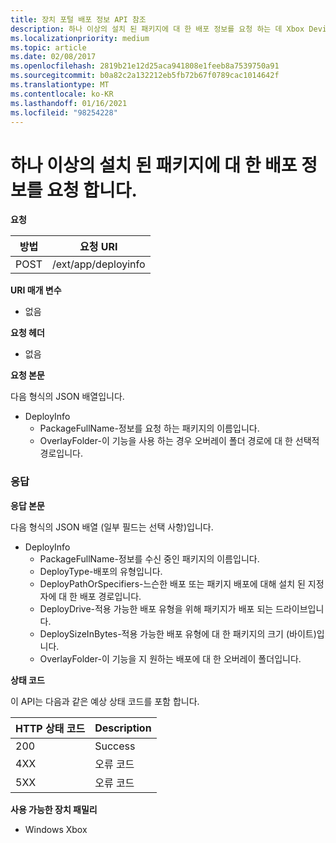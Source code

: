 ```yaml
---
title: 장치 포털 배포 정보 API 참조
description: 하나 이상의 설치 된 패키지에 대 한 배포 정보를 요청 하는 데 Xbox Device 포털 REST API deployinfo를 사용 하는 방법을 알아봅니다.
ms.localizationpriority: medium
ms.topic: article
ms.date: 02/08/2017
ms.openlocfilehash: 2819b21e12d25aca941808e1feeb8a7539750a91
ms.sourcegitcommit: b0a82c2a132212eb5fb72b67f0789cac1014642f
ms.translationtype: MT
ms.contentlocale: ko-KR
ms.lasthandoff: 01/16/2021
ms.locfileid: "98254228"
---
```

# <a name="requests-deployment-information-for-one-or-more-installed-packages"></a>하나 이상의 설치 된 패키지에 대 한 배포 정보를 요청 합니다.

**요청**

| 방법 | 요청 URI |
|--------|-------------|
| POST | /ext/app/deployinfo |

**URI 매개 변수**

 - 없음

**요청 헤더**

- 없음

**요청 본문**

다음 형식의 JSON 배열입니다.

* DeployInfo
  * PackageFullName-정보를 요청 하는 패키지의 이름입니다.
  * OverlayFolder-이 기능을 사용 하는 경우 오버레이 폴더 경로에 대 한 선택적 경로입니다.

### <a name="response"></a>응답

**응답 본문**

다음 형식의 JSON 배열 (일부 필드는 선택 사항)입니다.

* DeployInfo
  * PackageFullName-정보를 수신 중인 패키지의 이름입니다.
  * DeployType-배포의 유형입니다.
  * DeployPathOrSpecifiers-느슨한 배포 또는 패키지 배포에 대해 설치 된 지정자에 대 한 배포 경로입니다.
  * DeployDrive-적용 가능한 배포 유형을 위해 패키지가 배포 되는 드라이브입니다.
  * DeploySizeInBytes-적용 가능한 배포 유형에 대 한 패키지의 크기 (바이트)입니다.
  * OverlayFolder-이 기능을 지 원하는 배포에 대 한 오버레이 폴더입니다.

**상태 코드**

이 API는 다음과 같은 예상 상태 코드를 포함 합니다.

| HTTP 상태 코드 | Description |
|------------------|-------------|
| 200 | Success |
| 4XX | 오류 코드 |
| 5XX | 오류 코드 |

**사용 가능한 장치 패밀리**

* Windows Xbox